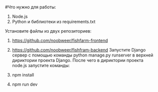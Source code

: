 #Что нужно для работы:

1.  Node.js
2.  Python и библиотеки из requirements.txt

Установите файлы из двух репозиториев:
1. https://github.com/noobweer/fishfarm-frontend
2. https://github.com/noobweer/fishfram-backend
Запустите Django сервер с помощью команды python manage.py runserver в верхней дириктории проекта Django.
После чего в дириктории проекта node.js запустите команды:

1.  npm install
2.  npm run dev
